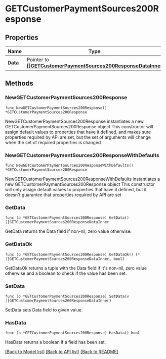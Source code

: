 # GETCustomerPaymentSources200Response

## Properties

Name | Type | Description | Notes
------------ | ------------- | ------------- | -------------
**Data** | Pointer to [**[]GETCustomerPaymentSources200ResponseDataInner**](GETCustomerPaymentSources200ResponseDataInner.md) |  | [optional] 

## Methods

### NewGETCustomerPaymentSources200Response

`func NewGETCustomerPaymentSources200Response() *GETCustomerPaymentSources200Response`

NewGETCustomerPaymentSources200Response instantiates a new GETCustomerPaymentSources200Response object
This constructor will assign default values to properties that have it defined,
and makes sure properties required by API are set, but the set of arguments
will change when the set of required properties is changed

### NewGETCustomerPaymentSources200ResponseWithDefaults

`func NewGETCustomerPaymentSources200ResponseWithDefaults() *GETCustomerPaymentSources200Response`

NewGETCustomerPaymentSources200ResponseWithDefaults instantiates a new GETCustomerPaymentSources200Response object
This constructor will only assign default values to properties that have it defined,
but it doesn't guarantee that properties required by API are set

### GetData

`func (o *GETCustomerPaymentSources200Response) GetData() []GETCustomerPaymentSources200ResponseDataInner`

GetData returns the Data field if non-nil, zero value otherwise.

### GetDataOk

`func (o *GETCustomerPaymentSources200Response) GetDataOk() (*[]GETCustomerPaymentSources200ResponseDataInner, bool)`

GetDataOk returns a tuple with the Data field if it's non-nil, zero value otherwise
and a boolean to check if the value has been set.

### SetData

`func (o *GETCustomerPaymentSources200Response) SetData(v []GETCustomerPaymentSources200ResponseDataInner)`

SetData sets Data field to given value.

### HasData

`func (o *GETCustomerPaymentSources200Response) HasData() bool`

HasData returns a boolean if a field has been set.


[[Back to Model list]](../README.md#documentation-for-models) [[Back to API list]](../README.md#documentation-for-api-endpoints) [[Back to README]](../README.md)



